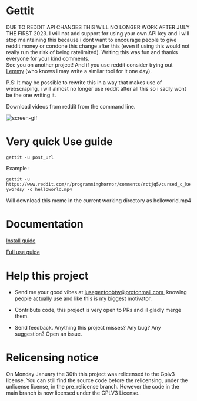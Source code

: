 # Gettit
DUE TO REDDIT API CHANGES THIS WILL NO LONGER WORK AFTER JULY THE FIRST 2023.
I will not add support for using your own API key and i will stop maintaining this because i dont want to encourage people to give reddit money or condone this change after this (even if using this would not really run the risk of being ratelimited). Writing this was fun and thanks everyone for your kind comments.  
See you on another project!  And if you use reddit consider trying out [Lemmy](https://join-lemmy.org/) (who knows i may write a similar tool for it one day).

P.S: 
It may be possible to rewrite this in a way that makes use of webscraping, i will almost no longer use reddit after all this so i sadly wont be the one writing it.  

Download videos from reddit from the command line.


![screen-gif](https://github.com/Solirs/gettit/blob/main/img/demo.gif)

# Very quick Use guide 

`gettit -u post_url`

Example : 

`gettit -u https://www.reddit.com/r/programminghorror/comments/rctjq5/cursed_c_keywords/ -o helloworld.mp4`

Will download this meme in the current working directory as helloworld.mp4


# Documentation

[Install guide](https://github.com/Solirs/Gedditsave/blob/main/INSTALL.md)

[Full use guide](https://github.com/Solirs/Gedditsave/blob/main/USE.md)

# Help this project

- Send me your good vibes at iusegentoobtw@protonmail.com, knowing people actually use and like this is my biggest motivator.

- Contribute code, this project is very open to PRs and ill gladly merge them.

- Send feedback. Anything this project misses? Any bug? Any suggestion? Open an issue.

# Relicensing notice
On Monday January the 30th this project was relicensed to the Gplv3 license.
You can still find the source code before the relicensing, under the unlicense license, in the pre_relicense branch.
However the code in the main branch is now licensed under the GPLV3 License.
